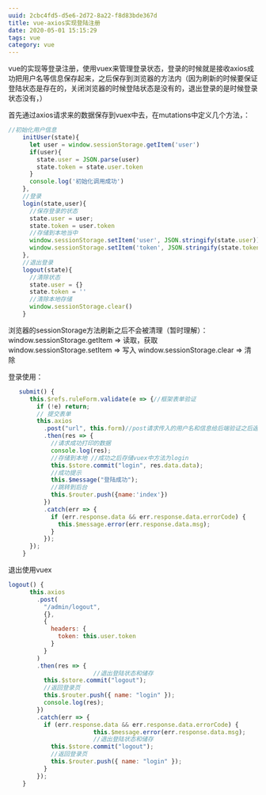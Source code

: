 ```yaml
---
uuid: 2cbc4fd5-d5e6-2d72-8a22-f8d83bde367d
title: vue-axios实现登陆注册
date: 2020-05-01 15:15:29
tags: vue
category: vue
---
```

vue的实现等登录注册，使用vuex来管理登录状态，登录的时候就是接收axios成功把用户名等信息保存起来，之后保存到浏览器的方法内（因为刷新的时候要保证登陆状态是存在的，关闭浏览器的时候登陆状态是没有的，退出登录的是时候登录状态没有，）

首先通过axios请求来的数据保存到vuex中去，在mutations中定义几个方法，：
```js
//初始化用户信息
    initUser(state){
      let user = window.sessionStorage.getItem('user')
      if(user){
        state.user = JSON.parse(user)
        state.token = state.user.token
      }
      console.log('初始化调用成功')
    },
    //登录
    login(state,user){
      //保存登录的状态
      state.user = user;
      state.token = user.token
      //存储到本地当中
      window.sessionStorage.setItem('user', JSON.stringify(state.user))
      window.sessionStorage.setItem('token', JSON.stringify(state.token))
    },
    //退出登录
    logout(state){
      //清除状态
      state.user = {}
      state.token = ''
      //清除本地存储
      window.sessionStorage.clear()
    }
```
浏览器的sessionStorage方法刷新之后不会被清理（暂时理解）：
window.sessionStorage.getItem => 读取，获取
window.sessionStorage.setItem => 写入
window.sessionStorage.clear => 清除

登录使用：
```js
   submit() {
      this.$refs.ruleForm.validate(e => {//框架表单验证
        if (!e) return;
        // 提交表单
        this.axios
          .post("url", this.form)//post请求传入的用户名和信息给后端验证之后返回数据
          .then(res => {
            //请求成功打印的数据
            console.log(res);
            //存储到本地 //成功之后存储vuex中方法为login
            this.$store.commit("login", res.data.data);
            //成功提示
            this.$message("登陆成功");
            //跳转到后台
            this.$router.push({name:'index'})
          })
          .catch(err => {
            if (err.response.data && err.response.data.errorCode) {
              this.$message.error(err.response.data.msg);
            }
          });
      });
    }
```

退出使用vuex
```js
logout() {
      this.axios
        .post(
          "/admin/logout",
          {},
          {
            headers: {
              token: this.user.token
            }
          }
        )
        .then(res => {
						//退出登陆状态和储存
          this.$store.commit("logout");
          //返回登录页
          this.$router.push({ name: "login" });
          console.log(res);
        })
        .catch(err => {
          if (err.response.data && err.response.data.errorCode) {
						this.$message.error(err.response.data.msg);
						//退出登陆状态和储存
            this.$store.commit("logout");
            //返回登录页
            this.$router.push({ name: "login" });
          }
        });
    }
```